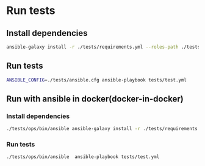 Run tests
=========

## Install dependencies
```bash
ansible-galaxy install -r ./tests/requirements.yml --roles-path ./tests/roles/
```

## Run tests
```bash
ANSIBLE_CONFIG=./tests/ansible.cfg ansible-playbook tests/test.yml
```

## Run with ansible in docker(docker-in-docker)
### Install dependencies
```bash
./tests/ops/bin/ansible ansible-galaxy install -r ./tests/requirements.yml --roles-path ./tests/roles/
```

### Run tests
```bash
./tests/ops/bin/ansible  ansible-playbook tests/test.yml
```
